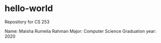 # hello-world
Repository for CS 253

Name: Maisha Rumelia Rahman 
Major: Computer Science 
Graduation year: 2020
